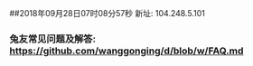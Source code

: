 ##2018年09月28日07时08分57秒 新址: 104.248.5.101
### 兔友常见问题及解答: https://github.com/wanggonging/d/blob/w/FAQ.md
